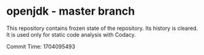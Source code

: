 # openjdk - master branch

This repository contains frozen state of the repository.
Its history is cleared. It is used only for static code
analysis with Codacy.

Commit Time: 1704095493